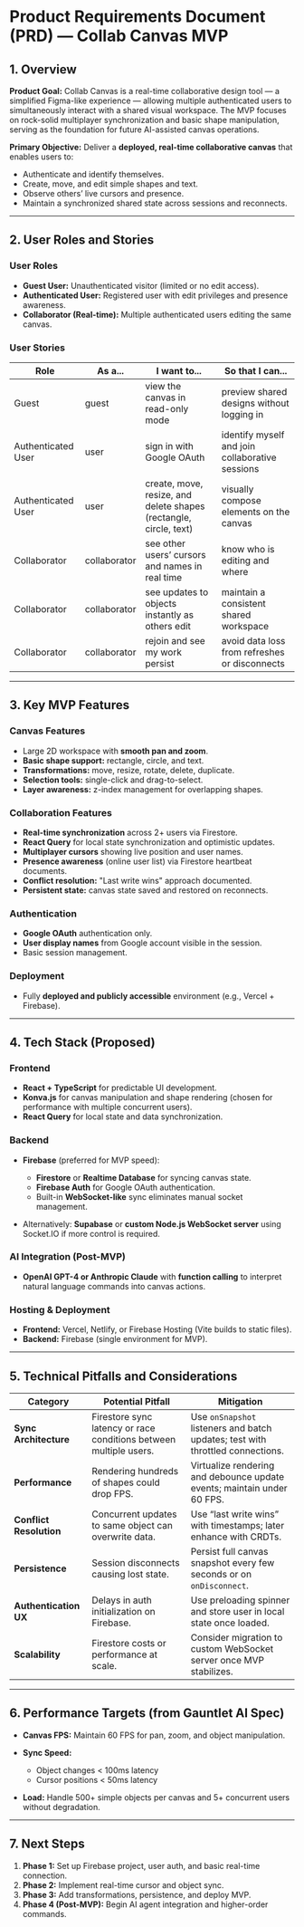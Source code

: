 # **Product Requirements Document (PRD) — Collab Canvas MVP**

## **1. Overview**

**Product Goal:**
Collab Canvas is a real-time collaborative design tool — a simplified Figma-like experience — allowing multiple authenticated users to simultaneously interact with a shared visual workspace. The MVP focuses on rock-solid multiplayer synchronization and basic shape manipulation, serving as the foundation for future AI-assisted canvas operations.

**Primary Objective:**
Deliver a **deployed, real-time collaborative canvas** that enables users to:

- Authenticate and identify themselves.
- Create, move, and edit simple shapes and text.
- Observe others’ live cursors and presence.
- Maintain a synchronized shared state across sessions and reconnects.

---

## **2. User Roles and Stories**

### **User Roles**

- **Guest User:** Unauthenticated visitor (limited or no edit access).
- **Authenticated User:** Registered user with edit privileges and presence awareness.
- **Collaborator (Real-time):** Multiple authenticated users editing the same canvas.

### **User Stories**

| Role               | As a...      | I want to...                                                      | So that I can...                                |
| ------------------ | ------------ | ----------------------------------------------------------------- | ----------------------------------------------- |
| Guest              | guest        | view the canvas in read-only mode                                 | preview shared designs without logging in       |
| Authenticated User | user         | sign in with Google OAuth                                         | identify myself and join collaborative sessions |
| Authenticated User | user         | create, move, resize, and delete shapes (rectangle, circle, text) | visually compose elements on the canvas         |
| Collaborator       | collaborator | see other users’ cursors and names in real time                   | know who is editing and where                   |
| Collaborator       | collaborator | see updates to objects instantly as others edit                   | maintain a consistent shared workspace          |
| Collaborator       | collaborator | rejoin and see my work persist                                    | avoid data loss from refreshes or disconnects   |

---

## **3. Key MVP Features**

### **Canvas Features**

- Large 2D workspace with **smooth pan and zoom**.
- **Basic shape support:** rectangle, circle, and text.
- **Transformations:** move, resize, rotate, delete, duplicate.
- **Selection tools:** single-click and drag-to-select.
- **Layer awareness:** z-index management for overlapping shapes.

### **Collaboration Features**

- **Real-time synchronization** across 2+ users via Firestore.
- **React Query** for local state synchronization and optimistic updates.
- **Multiplayer cursors** showing live position and user names.
- **Presence awareness** (online user list) via Firestore heartbeat documents.
- **Conflict resolution:** "Last write wins" approach documented.
- **Persistent state:** canvas state saved and restored on reconnects.

### **Authentication**

- **Google OAuth** authentication only.
- **User display names** from Google account visible in the session.
- Basic session management.

### **Deployment**

- Fully **deployed and publicly accessible** environment (e.g., Vercel + Firebase).

---

## **4. Tech Stack (Proposed)**

### **Frontend**

- **React + TypeScript** for predictable UI development.
- **Konva.js** for canvas manipulation and shape rendering (chosen for performance with multiple concurrent users).
- **React Query** for local state and data synchronization.

### **Backend**

- **Firebase** (preferred for MVP speed):
  - **Firestore** or **Realtime Database** for syncing canvas state.
  - **Firebase Auth** for Google OAuth authentication.
  - Built-in **WebSocket-like** sync eliminates manual socket management.

- Alternatively: **Supabase** or **custom Node.js WebSocket server** using Socket.IO if more control is required.

### **AI Integration (Post-MVP)**

- **OpenAI GPT-4 or Anthropic Claude** with **function calling** to interpret natural language commands into canvas actions.

### **Hosting & Deployment**

- **Frontend:** Vercel, Netlify, or Firebase Hosting (Vite builds to static files).
- **Backend:** Firebase (single environment for MVP).

---

## **5. Technical Pitfalls and Considerations**

| Category                | Potential Pitfall                                                 | Mitigation                                                                     |
| ----------------------- | ----------------------------------------------------------------- | ------------------------------------------------------------------------------ |
| **Sync Architecture**   | Firestore sync latency or race conditions between multiple users. | Use `onSnapshot` listeners and batch updates; test with throttled connections. |
| **Performance**         | Rendering hundreds of shapes could drop FPS.                      | Virtualize rendering and debounce update events; maintain under 60 FPS.        |
| **Conflict Resolution** | Concurrent updates to same object can overwrite data.             | Use “last write wins” with timestamps; later enhance with CRDTs.               |
| **Persistence**         | Session disconnects causing lost state.                           | Persist full canvas snapshot every few seconds or on `onDisconnect`.           |
| **Authentication UX**   | Delays in auth initialization on Firebase.                        | Use preloading spinner and store user in local state once loaded.              |
| **Scalability**         | Firestore costs or performance at scale.                          | Consider migration to custom WebSocket server once MVP stabilizes.             |

---

## **6. Performance Targets (from Gauntlet AI Spec)**

- **Canvas FPS:** Maintain 60 FPS for pan, zoom, and object manipulation.
- **Sync Speed:**
  - Object changes < 100ms latency
  - Cursor positions < 50ms latency

- **Load:** Handle 500+ simple objects per canvas and 5+ concurrent users without degradation.

---

## **7. Next Steps**

1. **Phase 1:** Set up Firebase project, user auth, and basic real-time connection.
2. **Phase 2:** Implement real-time cursor and object sync.
3. **Phase 3:** Add transformations, persistence, and deploy MVP.
4. **Phase 4 (Post-MVP):** Begin AI agent integration and higher-order commands.
